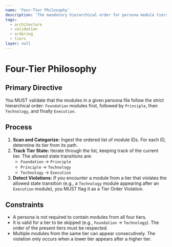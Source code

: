 ```yaml
---
name: 'Four-Tier Philosophy'
description: 'The mandatory hierarchical order for persona module tiers: Foundation -> Principle -> Technology -> Execution.'
tags:
  - architecture
  - validation
  - ordering
  - tiers
layer: null
---
```


# Four-Tier Philosophy

## Primary Directive

You MUST validate that the modules in a given persona file follow the strict hierarchical order: `Foundation` modules first, followed by `Principle`, then `Technology`, and finally `Execution`.

## Process

1.  **Scan and Categorize:** Ingest the ordered list of module IDs. For each ID, determine its tier from its path.
2.  **Track Tier State:** Iterate through the list, keeping track of the current tier. The allowed state transitions are:
    - `Foundation` -> `Principle`
    - `Principle` -> `Technology`
    - `Technology` -> `Execution`
3.  **Detect Violations:** If you encounter a module from a tier that violates the allowed state transition (e.g., a `Technology` module appearing after an `Execution` module), you MUST flag it as a Tier Order Violation.

## Constraints

- A persona is not required to contain modules from all four tiers.
- It is valid for a tier to be skipped (e.g., `Foundation` -> `Technology`). The order of the present tiers must be respected.
- Multiple modules from the same tier can appear consecutively. The violation only occurs when a lower tier appears after a higher tier.
